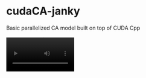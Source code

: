 # cudaCA-janky
Basic parallelized CA model built on top of CUDA Cpp
<BR><BR>
<video src='https://i.imgur.com/crUks07.mp4' width=180/>
<BR>
Using the gif-h library to build the CA model gif. https://github.com/charlietangora/gif-h
